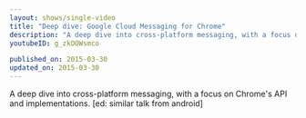 ```yaml
---
layout: shows/single-video
title: "Deep dive: Google Cloud Messaging for Chrome"
description: "A deep dive into cross-platform messaging, with a focus on Chrome's API and implementations.  [ed: similar talk from android]"
youtubeID: g_zkOOWsmco

published_on: 2015-03-30
updated_on: 2015-03-30
---
```


A deep dive into cross-platform messaging, with a focus on Chrome's API and implementations.  [ed: similar talk from android]
